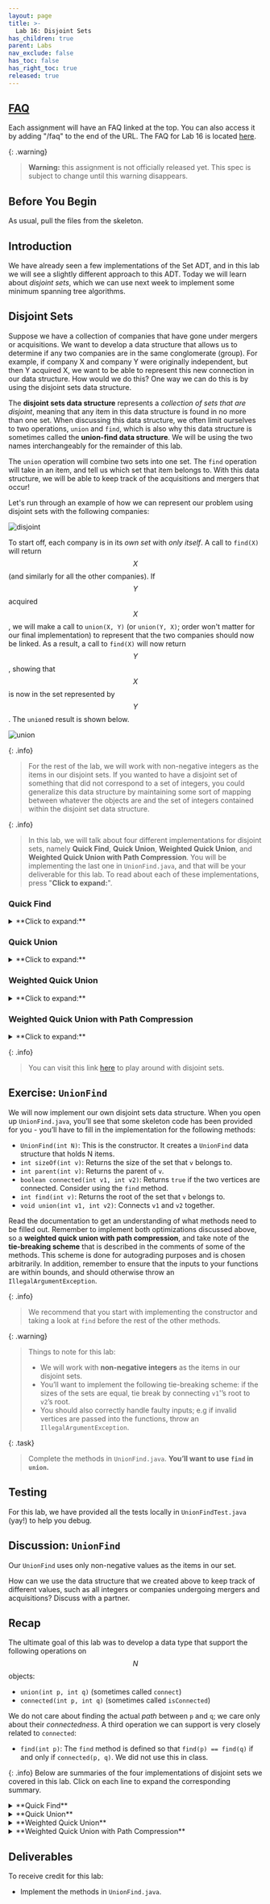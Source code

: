 ```yaml
---
layout: page
title: >-
  Lab 16: Disjoint Sets
has_children: true
parent: Labs
nav_exclude: false
has_toc: false
has_right_toc: true
released: true
---
```


## [FAQ](faq)

Each assignment will have an FAQ linked at the top. You can also access it by
adding "/faq" to the end of the URL. The FAQ for Lab 16 is located
[here](faq).

{: .warning}
> **Warning:** this assignment is not officially released yet. This spec is subject to change until this warning disappears.

## Before You Begin

As usual, pull the files from the skeleton.

## Introduction

We have already seen a few implementations of the Set ADT, and in this lab
we will see a slightly different approach to this ADT. Today we will learn
about *disjoint sets*, which we can use next week to implement
some minimum spanning tree algorithms.

## Disjoint Sets

Suppose we have a collection of companies that have gone under mergers or
acquisitions. We want to develop a data structure that allows us to determine if
any two companies are in the same conglomerate (group). For example, if company X and
company Y were originally independent, but then Y acquired X, we want to be able to
represent this new connection in our data structure. How would we do this? One
way we can do this is by using the disjoint sets data structure.

The **disjoint sets data structure** represents a *collection of sets that are disjoint*, meaning that any item in this data structure is found in no more than
one set. When discussing this data structure, we often limit ourselves to two
operations, `union` and `find`, which is also why this data structure is
sometimes called the **union-find data structure**. We will be using the two names
interchangeably for the remainder of this lab.

The `union` operation will combine two sets into one set. The `find` operation
will take in an item, and tell us which set that item belongs to. With this
data structure, we will be able to keep track of the acquisitions and mergers
that occur!

Let's run through an example of how we can represent our problem using disjoint
sets with the following companies:

![disjoint](img/x-y-z.jpg)

To start off, each company is in its *own set* with *only itself*. A call to
`find(X)` will return $$X$$ (and similarly for all the other companies). If
$$Y$$ acquired $$X$$, we will make a call to `union(X, Y)` (or `union(Y, X)`; order won't matter for our final implementation) to represent that
the two companies should now be linked. As a result, a call to `find(X)` will
now return $$Y$$, showing that $$X$$ is now in the set represented by $$Y$$. The `union`ed
result is shown below.

![union](img/xy-z.jpg)

{: .info}
>For the rest of the lab, we will work with non-negative integers as the items in
our disjoint sets. If you wanted to have a disjoint set of something that
did not correspond to a set of integers, you could generalize this data
structure by maintaining some sort of mapping between whatever the objects
are and the set of integers contained within the disjoint set data structure.

{: .info}
>In this lab, we will talk about four different implementations for disjoint sets, namely **Quick Find**, **Quick Union**, **Weighted Quick Union**, and **Weighted Quick Union with Path Compression**. You will be implementing the last one in `UnionFind.java`, and that will be your deliverable for this lab. To read about each of these implementations, press "**Click to expand:**".

### **Quick Find**

<details markdown="block">
  <summary markdown="block">
**Click to expand:**
  </summary>

Lets begin our first attempt to implement the union-find structure: we'll call this one the **quick find**. In order to implement disjoint sets, we need know to which set each item belongs to. Quick find's backing data structure is an array that details just that.

{: .info}
>For **quick find**:
>- In our array, *the index will represent the item* (hence using non-negative integers as our items)
and *the value at that index will represent which set that item belongs to*.

The way we will represent our sets is with an "representative element". In our analogy with the conglomerates, this might be the company that is acquiring all the other companies; you can think of it as the parent company. Based on this implementation, if the $$N^{\text{th}}$$ item in our array is in a set *represented* by the $$M^{\text{th}}$$ item, then the value at index $$N$$ will be $$M$$.

For example, if our set looked like this,

![union-find-1](img/union-find-1.jpg)

then we could represent the connections like this:

![union-find-2](img/union-find-2.jpg)

Here, we will be choosing the smallest number of the set to represent the face
of the set, which is why the set numbers are 0, 3, and 5. By looking at the second image, which shows the underlying array, we can see that indices 0, 1, and 2 all have a value of 0. This directly corresponds to saying items 0, 1, and 2 are all in the same set, which has a representative element 0!

This approach uses the *quick-find* algorithm, **prioritizing the runtime of the `find` operation but making the `union` operations slow**. How slow is the `find` operation in the worst case, and how slow is the `union` operation in the worst case?

<details markdown="block">
  <summary markdown="block">
**Click to reveal answers:**
</summary>
1. Worst-case runtime for quick-find data structure's <code>find</code> with N items: $$\Theta(1)$$. We can directly index into the array to look up what value an index corresponds to.<br>
2. Worst-case runtime for quick-find data structure's <code>union</code> with N items: $$\Theta(N)$$. We need to loop through all array elements to update the necessary values. As an example, consider unioning $$N-1$$ elements with the remaining $$1$$ element.
</details>

</details>

### **Quick Union**

<details markdown="block">
  <summary markdown="block">
**Click to expand:**
  </summary>

Quick find prioritized making the `find` operation fast, but supposed we prioritize making the `union` operation fast instead. **Quick union** does this by representing each set as a *tree*, as opposed to what we did above.

This tree will have the following qualities:

- The nodes will be the items in our set
- Each node only needs a reference to its *parent*, rather than a direct reference
  to the *face* of the set
- The top of each tree (i.e. the **root**) will be
  the face of the set it represents.

Now, if we were to union two sets represented by items $$X$$ and $$Y$$, we wouldn't have to scan the whole array to change the parent of *every single item* in $$X$$'s set to be $$Y$$. Instead, we could just change $$X$$'s parent to $$Y$$, and be done!

In the example from the beginning of lab, $$Y$$ would be the face of the set
represented by $$X$$ and $$Y$$, so $$Y$$ would be the root of the tree
containing $$X$$ and $$Y$$:

<img src="img/bob.png" alt="XYset" width="50%"/>
<!-- ![bob](img/bob.png) -->

How do we modify our data structure from quick find to make this quick union? **We will just need to replace the set references with parent references!**

{: .info}
>For **quick union**:
>- The indices of
the array will still correspond to the item itself, but we will put the *parent*
references inside the array instead of direct *set* references.
>- If an item does
not have a parent, that means this item is the face of the set (i.e. the root of the tree) and we will instead put the value $$-x$$ inside the array, where $$x$$ is the **size** of the tree (total number of nodes). We make this value negative to distinguish the size from parent references. Now, if the value at a given index is less than 0, we know that the index corresponds to the *root* of a set. If the value is greater than 0, then that value is the parent of the current item!

When we `union(u, v)`, we will **find the set that each of the values `u` and `v` belong to (the roots of their respective trees), and make one the child of the other**. If `u` and `v` are both the face of their respective sets (i.e. the roots of their own tree), `union(u, v)` is a fast $$\Theta(1)$$ operation because we just need to make the root of one set connect to the root of the other set!

Let's go
through an example of this quick union data structure. The array
representation of the data structure is shown first, followed by the abstract
tree representation of the data structure.

1. Initially, each item is in its own set, so we will initialize all of the
elements in the array to `-1`.

![initial](img/initial.png)

2. After we call `union(0,1)` and `union(2,3)`, our array and our abstract
representation look as below:

![union1](img/union1.png)

3. After calling `union(0,2)`, they look like:

![union2](img/union2.png)

<!-- As an example of how the array is used for quick union, take a look at the image below. 
- The left side shows two disjoint sets (tree representation) and the corresponding array.
- After calling `union(1, 5)`, we find the root of their respective trees (in this case, the nodes `1` and `5` themselves), then arbitrarily set one to be the parent of the other. In this example, we chose to set `5` as `1`'s parent, as indicated in the tree (`1`'s parent is `5`) and in the array (`array[1] = 5`).
- Notice that `5`'s value (array[5]) is $-1$, indicating that it is a root of a tree.

![quick-union](img/quick-union.png) -->

We see that quick union can make the `union` method faster; however, the cost is that **`find` can now be slow**. In order to
find which set an item is in, we must jump through all the parent references and
travel to the root of the tree, which is **$$\Theta(N)$$ in the worst case**. Here's
an example of a tree that would lead to the worst case runtime, which we again
refer to as **spindly**:

![worst](img/worst.png)

In addition, `union`-ing two leaves could lead to the same worst case runtime as
`find`, because we would have to first find the parents of each of the leaves before completing `union` operation. We will now expore some
optimizations to make this runtime faster. 

</details>

### **Weighted Quick Union**

<details markdown="block">
  <summary markdown="block">
**Click to expand:**
  </summary>
The first optimization that we will do for our quick union data structure is
called "union by size". This will be done in order to keep the trees as shallow
as possible (i.e. have smaller height) and avoid the spindly trees that result in the worst-case runtimes.
When we `union` two trees, we will make the smaller tree (the tree with less
nodes) a subtree of the larger
one, breaking ties arbitrarily. We call this **weighted quick union**.

Because we are now using "union by size", the maximum depth of any item will be
in $$O(\log N)$$, where $$N$$ is the number of items stored in the data
structure. This is a great improvement over the linear time runtime of the
unoptimized quick union. Check the [textbook](https://cs61b-2.gitbook.io/cs61b-textbook/14.-disjoint-sets/14.4-weighted-quick-union-wqu) for a more detailed look on why.

See the following visual for some intuition on how this works:
![Weighted Quick Union](img/weighted.png)

#### **Example**

Let’s go over a example of what this all looks like for weighted quick union. When we initially create our disjoint set, each item is in its own set, so we will initialize all of the elements in the array to $$-1$$. For this representation, we want to track our size in the array, so we **store the weight of a set at its root as the negated weight** (-weight) (to also distinguish between a parent and the weight of the set).

{: .info}
>The tie-breaking scheme in this example is that the smallest element becomes the root - note that this isn’t always the case depending on the implementation.

![a](img/sp24-1.png)

After we call `union(0,1)` and `union(2,3)`, our array and our abstract representation will end up as below:

![b](img/sp24-2.png)

Notice that for above, the values stored at 0 and 2 are $$-2$$, as the roots of the respective set are storing their (negated) size. Now let’s call `union(0,2)`. It’ll look like this:

<img src="img/sp24-3.png" alt="sp24-3" width="55%"/>
<!-- ![c](img/sp24-3.png) -->

For the sake of an example, let’s say we have another disjoint set, in the current state shown below (we are using the same tie-breaking scheme above):

![d](img/sp24-4.png)

If we were to connect the two larger sets, through `union(7, 2)`, we would get the following:

![e](img/sp24-5.png)

In this case, we connect the roots of the sets that 7 and 2 belong to respectively, with the smaller set’s root becoming the child of the larger set’s root. With weighted quick union, we update two values in the array:
- the smaller root’s parent becomes the root of the larger set
- the larger root’s value is updated accordingly with a new size

</details>

### **Weighted Quick Union with Path Compression**

<details markdown="block">
  <summary markdown="block">
**Click to expand:**
</summary>
Even though we have made a speedup by using a weighted quick union data
structure, there is still yet another optimization that we can do! What would happen if we had a tall tree and called `find` repeatedly on the deepest leaf? With our weighted quick union implementation, each time we would have to traverse the tree from the leaf to the root.

A clever optimization is to move the leaf up the tree so it becomes a *direct child* of the root. That way, the next time you call `find` on that leaf, it will run much more quickly. An even more clever idea is that we could do the same thing to *every* node that is on the path from that leaf to the root, connecting each node to the root as we traverse up the tree. This optimization is called **path compression**. Once you find an item, path compression will make finding it (and all the nodes on the path to the root) in the future faster.

The runtime for any combination of $$f$$ `find` and $$u$$ `union` operations
takes $$\Theta(u + f \alpha(f+u,u))$$ time, where $$\alpha$$ is an *extremely*
slowly-growing function called the [*inverse Ackermann function*](https://en.wikipedia.org/wiki/Ackermann_function#Inverse). And by
"extremely slowly-growing", we mean it grows so slowly that for any practical
input that you will ever use, the inverse Ackermann function will never be
larger than 4. That means for any practical purpose, a weighted quick union data
structure with path compression has `find` operations that take constant time on
average!

- It is important to note that even though this operation can be considered constant time for all practically sized inputs, we should not describe this whole data structure as constant time. We could say something like, it will be constant for all inputs smaller than some incredibly large size. Without that qualification we should still describe it by using the inverse Ackermann function.

An example of this is shown below, where we start out with the following

{: .warning}
>This is only an example to demonstrate what path compression does. Note that you can’t get this structure (the first image, directly below) with a weighted quick union.

<img src="img/blah1.png" alt="wqupc1" width="60%"/>

After we call on `find(5)`, all of the nodes we traversed to get to the root are updated so that they now connect directly to the root:

<img src="img/blah2.png" alt="wqupc2" width="60%"/>

</details>

{: .info}
>You can visit this link
[here](http://www.cs.usfca.edu/~galles/visualization/DisjointSets.html) to play
around with disjoint sets.

## Exercise: `UnionFind`

We will now implement our own disjoint sets data structure. When you open up
`UnionFind.java`, you’ll see that some skeleton code has been provided for you - you’ll have to fill in the implementation for the following methods:

- `UnionFind(int N)`: This is the constructor. It creates a `UnionFind` data structure that holds N items.
- `int sizeOf(int v)`: Returns the size of the set that `v` belongs to.
- `int parent(int v)`: Returns the parent of `v`.
- `boolean connected(int v1, int v2)`: Returns `true` if the two vertices are connected. Consider using the `find` method.
- `int find(int v)`: Returns the root of the set that `v` belongs to.
- `void union(int v1, int v2)`: Connects `v1` and `v2` together.

Read the documentation to get an understanding of what methods need to be filled
out. Remember to implement both optimizations discussed above, so a **weighted quick union with path compression**, and take note of
the **tie-breaking scheme** that is described in the comments of some of the
methods. This scheme is done for autograding purposes and is chosen arbitrarily.
In addition, remember to ensure that the inputs to your functions are within bounds, and should otherwise throw an `IllegalArgumentException`.

{: .info}
>We recommend that you start with implementing the constructor and taking a look at `find` before the rest of the other methods.

{: .warning}
>Things to note for this lab:
>- We will work with **non-negative integers** as the items in our disjoint sets.
>- You’ll want to implement the following tie-breaking scheme: if the sizes of the sets are equal, tie break by connecting `v1`'’s root to `v2`’s root.
>- You should also correctly handle faulty inputs; e.g if invalid vertices are passed into the functions, throw an `IllegalArgumentException`.

{: .task}
>Complete the methods in `UnionFind.java`. **You’ll want to use `find` in `union`.**

## Testing
For this lab, we have provided all the tests locally in `UnionFindTest.java` (yay!) to help you debug.

## Discussion: `UnionFind`

Our `UnionFind` uses only non-negative values as the items in our set.

How can we use the data structure that we created above to keep track of
different values, such as all integers or companies undergoing mergers and
acquisitions? Discuss with a partner.

## Recap

The ultimate goal of this lab was to develop a data type that support the
following operations on $$N$$ objects:
 - `union(int p, int q)` (sometimes called `connect`)
 - `connected(int p, int q)` (sometimes called `isConnected`)

We do not care about finding the actual *path* between `p` and `q`; we care
only about their *connectedness*. A third operation we can support is very
closely related to `connected`:

 - `find(int p)`: The `find` method is defined so that `find(p) == find(q)` if
   and only if `connected(p, q)`. We did not use this in class.

{: .info}
Below are summaries of the four implementations of disjoint sets we covered in this lab. Click on each line to expand the corresponding summary.

<details markdown="block">
  <summary markdown="block">
**Quick Find**
  </summary>
This is the most natural solution, where each object is given an explicit
number. Uses an array `id` of length $$N$$, **where `id[i]` is the set number of object `i`** (which is returned by `find(i)`). To connect two objects `p` and
`q`, we change the value of every object in `p`'s bucket to be `q`'s number (or vice versa).

 - `union`: May require many changes to `id`. Takes $$\Theta(N)$$ time, as
   the algorithm must iterate over the entire array.
 - `connected` (and `find`): Takes $$\Theta(1)$$ time.
 </details>

<details markdown="block">
  <summary markdown="block">
**Quick Union**
  </summary>
An alternate approach is to change the meaning of our `id` array. In this
strategy, each set is represented as a tree, **where `id[i]` is the parent of object `i`**. The `find` method climbs the ladder of parents until it reaches the root (an object whose value in the array is -1). To union `p` and `q`, we set the root of `p` to point to the root of `q`.

 - `union`: Requires only one change to `id`, but also requires finding the root (worst case $$\Theta(N)$$ time).
 - `connected` (and `find`): Requires finding the root (worst case $$\Theta(N)$$ time).
</details>

<details markdown="block">
  <summary markdown="block">
**Weighted Quick Union**
  </summary>
Rather than `union(p, q)` making the root of `p` point to the root of `q`,
we instead make the root of the *smaller tree* point to the root of the *larger tree* (arbitrary tie-breaking unless specified). The tree's *size* is the **number of nodes**, not the height of the tree. This added condition to `union` results in tree heights of $$\log N$$.

 - `union`: Requires only one change to `id`, but also requires finding the root (worst case $$\log N$$ time).
 - `connected` (and `find`): Requires finding the root (worst case $$\log N$$
   time).

</details>

<details markdown="block">
  <summary markdown="block">
**Weighted Quick Union with Path Compression**
  </summary>
This implementation is like Weighted Quick Union, except with one optimization:
- Every time `find` is called on a node $x$, every node along the path (from root to $x$) gets their parent changed to the root. This results in nearly flat trees. Making $$M$$ calls to union and find with $$N$$
objects results in no more than $$O(M \log^* N)$$ array accesses (see the inverse Ackermann function mentioned above), not counting the creation of the arrays. For any reasonable values of $$N$$ in this universe
that we inhabit, $$\log^* N$$ is at most 4.
</details>

## Deliverables

To receive credit for this lab:

- Implement the methods in `UnionFind.java`.